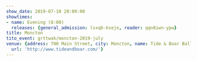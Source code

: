 ```yaml
---
show_date: 2019-07-10 20:00:00
showtimes:
- name: Evening (8:00)
  releases: {general_admission: lsxqb-kseje, reader: qqn8iwn-ypw}
title: Moncton
tito_event: grttwak/moncton-2019-july
venue: {address: 700 Main Street, city: Moncton, name: Tide & Boar Ballroom, province: NB,
  url: 'http://www.tideandboar.com/'}
---
```

